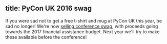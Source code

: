 title: PyCon UK 2016 swag
---
If you were sad not to get a free t-shirt and mug at PyCon UK this year, be sad no longer!  We're now [selling conference swag](https://shop.spreadshirt.co.uk/pyconuk), with proceeds going towards the 2017 financial assistance budget.  Next year we'll try to make these available before the conference!
